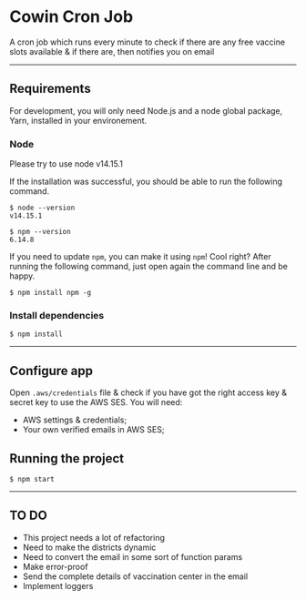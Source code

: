 # Cowin Cron Job

A cron job which runs every minute to check if there are any free vaccine slots available & if there are, then notifies you on email

---
## Requirements

For development, you will only need Node.js and a node global package, Yarn, installed in your environement.

### Node
Please try to use node v14.15.1

If the installation was successful, you should be able to run the following command.

    $ node --version
    v14.15.1

    $ npm --version
    6.14.8

If you need to update `npm`, you can make it using `npm`! Cool right? After running the following command, just open again the command line and be happy.

    $ npm install npm -g

###
### Install dependencies

    $ npm install

---
## Configure app

Open `.aws/credentials` file & check if you have got the right access key & secret key to use the AWS SES. You will need:

- AWS settings & credentials;
- Your own verified emails in AWS SES;

## Running the project

    $ npm start
---
## TO DO
- This project needs a lot of refactoring
- Need to make the districts dynamic
- Need to convert the email in some sort of function params
- Make error-proof
- Send the complete details of vaccination center in the email
- Implement loggers